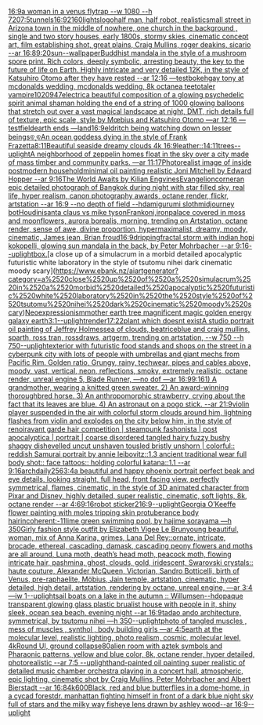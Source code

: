[16:9](https://www.ebank.nz/aiartgenerator?category=16%3A9)[a woman in a venus flytrap --w 1080 --h 720](https://www.ebank.nz/aiartgenerator?category=a%2520woman%2520in%2520a%2520venus%2520flytrap%2520--w%25201080%2520--h%2520720)[7:5](https://www.ebank.nz/aiartgenerator?category=7%3A5)[tunnels](https://www.ebank.nz/aiartgenerator?category=tunnels)[16:9](https://www.ebank.nz/aiartgenerator?category=16%3A9)[2160](https://www.ebank.nz/aiartgenerator?category=2160)[lights](https://www.ebank.nz/aiartgenerator?category=lights)[logo](https://www.ebank.nz/aiartgenerator?category=logo)[half man, half robot, realistic](https://www.ebank.nz/aiartgenerator?category=half%2520man%2C%2520half%2520robot%2C%2520realistic)[small street in Arizona town in the middle of nowhere, one church in the background , single and two story houses, early 1800s, stormy skies, cinematic concept art, film establishing shot, great plains, Craig Mullins, roger deakins, sicario --ar 16:8](https://www.ebank.nz/aiartgenerator?category=small%2520street%2520in%2520Arizona%2520town%2520in%2520the%2520middle%2520of%2520nowhere%2C%2520one%2520church%2520in%2520the%2520background%2520%2C%2520single%2520and%2520two%2520story%2520houses%2C%2520early%25201800s%2C%2520stormy%2520skies%2C%2520cinematic%2520concept%2520art%2C%2520film%2520establishing%2520shot%2C%2520great%2520plains%2C%2520Craig%2520Mullins%2C%2520roger%2520deakins%2C%2520sicario%2520--ar%252016%3A8)[9:20](https://www.ebank.nz/aiartgenerator?category=9%3A20)[sun](https://www.ebank.nz/aiartgenerator?category=sun)[--wallpaper](https://www.ebank.nz/aiartgenerator?category=--wallpaper)[Buddhist mandala in the style of a mushroom spore print. Rich colors, deeply symbolic, arresting beauty, the key to the future of life on Earth. Highly intricate and very detailed 12K, in the style of Katsuhiro Otomo after they have rested --ar 12:16 —test](https://www.ebank.nz/aiartgenerator?category=Buddhist%2520mandala%2520in%2520the%2520style%2520of%2520a%2520mushroom%2520spore%2520print.%2520Rich%2520colors%2C%2520deeply%2520symbolic%2C%2520arresting%2520beauty%2C%2520the%2520key%2520to%2520the%2520future%2520of%2520life%2520on%2520Earth.%2520Highly%2520intricate%2520and%2520very%2520detailed%252012K%2C%2520in%2520the%2520style%2520of%2520Katsuhiro%2520Otomo%2520after%2520they%2520have%2520rested%2520--ar%252012%3A16%2520%E2%80%94test)[bokeh](https://www.ebank.nz/aiartgenerator?category=bokeh)[gay tony at mcdonalds wedding, mcdonalds wedding, 8k octane](https://www.ebank.nz/aiartgenerator?category=gay%2520tony%2520at%2520mcdonalds%2520wedding%2C%2520mcdonalds%2520wedding%2C%25208k%2520octane)[a teetotaler vampire](https://www.ebank.nz/aiartgenerator?category=a%2520teetotaler%2520vampire)[1020947](https://www.ebank.nz/aiartgenerator?category=1020947)[electric](https://www.ebank.nz/aiartgenerator?category=electric)[a beautiful composition of a glowing psychedelic spirit animal shaman holding the end of a string of 1000 glowing balloons that stretch out over a vast magical landscape at night, DMT,  rich details full of texture, epic scale, style by Mœbius and Katsuhiro Otomo —ar 12:16 —test](https://www.ebank.nz/aiartgenerator?category=a%2520beautiful%2520composition%2520of%2520a%2520glowing%2520psychedelic%2520spirit%2520animal%2520shaman%2520holding%2520the%2520end%2520of%2520a%2520string%2520of%25201000%2520glowing%2520balloons%2520that%2520stretch%2520out%2520over%2520a%2520vast%2520magical%2520landscape%2520at%2520night%2C%2520DMT%2C%2520%2520rich%2520details%2520full%2520of%2520texture%2C%2520epic%2520scale%2C%2520style%2520by%2520M%C5%93bius%2520and%2520Katsuhiro%2520Otomo%2520%E2%80%94ar%252012%3A16%2520%E2%80%94test)[field](https://www.ebank.nz/aiartgenerator?category=field)[earth ends —land](https://www.ebank.nz/aiartgenerator?category=earth%2520ends%2520%E2%80%94land)[16:9](https://www.ebank.nz/aiartgenerator?category=16%3A9)[eldritch being watching down on lesser beings](https://www.ebank.nz/aiartgenerator?category=eldritch%2520being%2520watching%2520down%2520on%2520lesser%2520beings)[ଵ˛̼ଵ](https://www.ebank.nz/aiartgenerator?category=%E0%AC%B5%CB%9B%CC%BC%E0%AC%B5)[An ocean goddess dying in the style of Frank Frazetta](https://www.ebank.nz/aiartgenerator?category=An%2520ocean%2520goddess%2520dying%2520in%2520the%2520style%2520of%2520Frank%2520Frazetta)[8:11](https://www.ebank.nz/aiartgenerator?category=8%3A11)[Beautiful seaside dreamy clouds 4k 16:9](https://www.ebank.nz/aiartgenerator?category=Beautiful%2520seaside%2520dreamy%2520clouds%25204k%252016%3A9)[leather::](https://www.ebank.nz/aiartgenerator?category=leather%3A%3A)[14:11](https://www.ebank.nz/aiartgenerator?category=14%3A11)[trees](https://www.ebank.nz/aiartgenerator?category=trees)[--uplight](https://www.ebank.nz/aiartgenerator?category=--uplight)[A neighborhood of zeppelin homes float in the sky over a city made of mass timber and community parks. —ar 11:17](https://www.ebank.nz/aiartgenerator?category=A%2520neighborhood%2520of%2520zeppelin%2520homes%2520float%2520in%2520the%2520sky%2520over%2520a%2520city%2520made%2520of%2520mass%2520timber%2520and%2520community%2520parks.%2520%E2%80%94ar%252011%3A17)[Photorealist image of inside postmodern household](https://www.ebank.nz/aiartgenerator?category=Photorealist%2520image%2520of%2520inside%2520postmodern%2520household)[minimal oil painting realistic Joni Mitchell by Edward Hopper --ar 9:16](https://www.ebank.nz/aiartgenerator?category=minimal%2520oil%2520painting%2520realistic%2520Joni%2520Mitchell%2520by%2520Edward%2520Hopper%2520--ar%25209%3A16)[The World Awaits by Kilian Eng](https://www.ebank.nz/aiartgenerator?category=The%2520World%2520Awaits%2520by%2520Kilian%2520Eng)[vines](https://www.ebank.nz/aiartgenerator?category=vines)[Evangelion](https://www.ebank.nz/aiartgenerator?category=Evangelion)[corner](https://www.ebank.nz/aiartgenerator?category=corner)[an epic detailed photograph of Bangkok during night with star filled sky, real life, hyper realism, canon photography awards, octane render, flickr, artstation --ar 16:9 --no depth of field --hd](https://www.ebank.nz/aiartgenerator?category=an%2520epic%2520detailed%2520photograph%2520of%2520Bangkok%2520during%2520night%2520with%2520star%2520filled%2520sky%2C%2520real%2520life%2C%2520hyper%2520realism%2C%2520canon%2520photography%2520awards%2C%2520octane%2520render%2C%2520flickr%2C%2520artstation%2520--ar%252016%3A9%2520--no%2520depth%2520of%2520field%2520--hd)[amigurumi sloth](https://www.ebank.nz/aiartgenerator?category=amigurumi%2520sloth)[midjourney bot](https://www.ebank.nz/aiartgenerator?category=midjourney%2520bot)[Houdini](https://www.ebank.nz/aiartgenerator?category=Houdini)[santa claus vs mike tyson](https://www.ebank.nz/aiartgenerator?category=santa%2520claus%2520vs%2520mike%2520tyson)[Frank](https://www.ebank.nz/aiartgenerator?category=Frank)[oni,iron](https://www.ebank.nz/aiartgenerator?category=oni%2Ciron)[palace covered in moss and moonflowers, aurora borealis, morning, trending on Artstation, octane render, sense of awe, divine proportion, hypermaximalist, dreamy, moody, cinematic, James jean, Brian froud](https://www.ebank.nz/aiartgenerator?category=palace%2520covered%2520in%2520moss%2520and%2520moonflowers%2C%2520aurora%2520borealis%2C%2520morning%2C%2520trending%2520on%2520Artstation%2C%2520octane%2520render%2C%2520sense%2520of%2520awe%2C%2520divine%2520proportion%2C%2520hypermaximalist%2C%2520dreamy%2C%2520moody%2C%2520cinematic%2C%2520James%2520jean%2C%2520Brian%2520froud)[16:9](https://www.ebank.nz/aiartgenerator?category=16%3A9)[dripping](https://www.ebank.nz/aiartgenerator?category=dripping)[fractal storm with indian hopi kokopelli, glowing sun mandala in the back, by Peter Mohrbacher  --ar 9:16](https://www.ebank.nz/aiartgenerator?category=fractal%2520storm%2520with%2520indian%2520hopi%2520kokopelli%2C%2520glowing%2520sun%2520mandala%2520in%2520the%2520back%2C%2520by%2520Peter%2520Mohrbacher%2520%2520--ar%25209%3A16)[--uplight](https://www.ebank.nz/aiartgenerator?category=--uplight)[box.](https://www.ebank.nz/aiartgenerator?category=box.)[a close up of a simulacrum in a morbid detailed apocalyptic futuristic white laboratory in the style of tsutomu nihei dark cinematic moody scary](https://www.ebank.nz/aiartgenerator?category=a%2520close%2520up%2520of%2520a%2520simulacrum%2520in%2520a%2520morbid%2520detailed%2520apocalyptic%2520futuristic%2520white%2520laboratory%2520in%2520the%2520style%2520of%2520tsutomu%2520nihei%2520dark%2520cinematic%2520moody%2520scary)[Neoexpressionism](https://www.ebank.nz/aiartgenerator?category=Neoexpressionism)[mother earth tree magnificent magic golden energy galaxy earth](https://www.ebank.nz/aiartgenerator?category=mother%2520earth%2520tree%2520magnificent%2520magic%2520golden%2520energy%2520galaxy%2520earth)[3:1](https://www.ebank.nz/aiartgenerator?category=3%3A1)[--uplight](https://www.ebank.nz/aiartgenerator?category=--uplight)[render](https://www.ebank.nz/aiartgenerator?category=render)[17:22](https://www.ebank.nz/aiartgenerator?category=17%3A22)[plant which doesnt exist](https://www.ebank.nz/aiartgenerator?category=plant%2520which%2520doesnt%2520exist)[A studio portrait oil painting of Jeffrey Holmes](https://www.ebank.nz/aiartgenerator?category=A%2520studio%2520portrait%2520oil%2520painting%2520of%2520Jeffrey%2520Holmes)[sea of clouds, beatriceblue and craig mullins, sparth, ross tran, rossdraws, artgerm, trending on artstation, --w 750 --h 750](https://www.ebank.nz/aiartgenerator?category=sea%2520of%2520clouds%2C%2520beatriceblue%2520and%2520craig%2520mullins%2C%2520sparth%2C%2520ross%2520tran%2C%2520rossdraws%2C%2520artgerm%2C%2520trending%2520on%2520artstation%2C%2520--w%2520750%2520--h%2520750)[--uplight](https://www.ebank.nz/aiartgenerator?category=--uplight)[exterior with futuristic food stands and shops on the street in a cyberpunk city with lots of people with umbrellas and giant mechs from Pacific Rim. Golden ratio, Grungy, rainy, techwear, pipes and cables above, moody, vast, vertical, neon, reflections, smoky, extremely realistic, octane render, unreal engine 5, Blade Runner, —no dof —ar 16:9](https://www.ebank.nz/aiartgenerator?category=exterior%2520with%2520futuristic%2520food%2520stands%2520and%2520shops%2520on%2520the%2520street%2520in%2520a%2520cyberpunk%2520city%2520with%2520lots%2520of%2520people%2520with%2520umbrellas%2520and%2520giant%2520mechs%2520from%2520Pacific%2520Rim.%2520Golden%2520ratio%2C%2520Grungy%2C%2520rainy%2C%2520techwear%2C%2520pipes%2520and%2520cables%2520above%2C%2520moody%2C%2520vast%2C%2520vertical%2C%2520neon%2C%2520reflections%2C%2520smoky%2C%2520extremely%2520realistic%2C%2520octane%2520render%2C%2520unreal%2520engine%25205%2C%2520Blade%2520Runner%2C%2520%E2%80%94no%2520dof%2520%E2%80%94ar%252016%3A9)[9:16](https://www.ebank.nz/aiartgenerator?category=9%3A16)[1) A grandmother, wearing a knitted green sweater.  2) An award-winning thoroughbred horse.  3) An anthropomorphic strawberry, crying about the fact that its leaves are blue.  4) An astronaut on a pogo stick.  --ar 21:9](https://www.ebank.nz/aiartgenerator?category=1%29%2520A%2520grandmother%2C%2520wearing%2520a%2520knitted%2520green%2520sweater.%2520%25202%29%2520An%2520award-winning%2520thoroughbred%2520horse.%2520%25203%29%2520An%2520anthropomorphic%2520strawberry%2C%2520crying%2520about%2520the%2520fact%2520that%2520its%2520leaves%2520are%2520blue.%2520%25204%29%2520An%2520astronaut%2520on%2520a%2520pogo%2520stick.%2520%2520--ar%252021%3A9)[violin player suspended in the air with colorful storm clouds around him, lightning flashes from violin and explodes on the city below him, in the style of renoir](https://www.ebank.nz/aiartgenerator?category=violin%2520player%2520suspended%2520in%2520the%2520air%2520with%2520colorful%2520storm%2520clouds%2520around%2520him%2C%2520lightning%2520flashes%2520from%2520violin%2520and%2520explodes%2520on%2520the%2520city%2520below%2520him%2C%2520in%2520the%2520style%2520of%2520renoir)[avant garde hair competition | steampunk fashonista | post apocalyptica | portrait | coarse disordered tangled hairy fuzzy bushy shaggy dishevelled uncut unshaven tousled bristly unshorn | colorful:: reddish Samurai portrait by annie leibovitz::1.3 ancient traditional wear full body shot:: face tattoos:: holding colorful katana::1.1  --ar 9:16](https://www.ebank.nz/aiartgenerator?category=avant%2520garde%2520hair%2520competition%2520%7C%2520steampunk%2520fashonista%2520%7C%2520post%2520apocalyptica%2520%7C%2520portrait%2520%7C%2520coarse%2520disordered%2520tangled%2520hairy%2520fuzzy%2520bushy%2520shaggy%2520dishevelled%2520uncut%2520unshaven%2520tousled%2520bristly%2520unshorn%2520%7C%2520colorful%3A%3A%2520reddish%2520Samurai%2520portrait%2520by%2520annie%2520leibovitz%3A%3A1.3%2520ancient%2520traditional%2520wear%2520full%2520body%2520shot%3A%3A%2520face%2520tattoos%3A%3A%2520holding%2520colorful%2520katana%3A%3A1.1%2520%2520--ar%25209%3A16)[archdaily](https://www.ebank.nz/aiartgenerator?category=archdaily)[256](https://www.ebank.nz/aiartgenerator?category=256)[3:4](https://www.ebank.nz/aiartgenerator?category=3%3A4)[a beautiful and happy phoenix portrait perfect beak and eye details, looking straight, full head, front facing view, perfectly symmetrical, flames, cinematic, in the style of 3D animated character from Pixar and Disney, highly detailed, super realistic, cinematic, soft lights, 8k, octane render --ar 4:6](https://www.ebank.nz/aiartgenerator?category=a%2520beautiful%2520and%2520happy%2520phoenix%2520portrait%2520perfect%2520beak%2520and%2520eye%2520details%2C%2520looking%2520straight%2C%2520full%2520head%2C%2520front%2520facing%2520view%2C%2520perfectly%2520symmetrical%2C%2520flames%2C%2520cinematic%2C%2520in%2520the%2520style%2520of%25203D%2520animated%2520character%2520from%2520Pixar%2520and%2520Disney%2C%2520highly%2520detailed%2C%2520super%2520realistic%2C%2520cinematic%2C%2520soft%2520lights%2C%25208k%2C%2520octane%2520render%2520--ar%25204%3A6)[9:16](https://www.ebank.nz/aiartgenerator?category=9%3A16)[robot sticker](https://www.ebank.nz/aiartgenerator?category=robot%2520sticker)[2](https://www.ebank.nz/aiartgenerator?category=2)[16:9](https://www.ebank.nz/aiartgenerator?category=16%3A9)[--uplight](https://www.ebank.nz/aiartgenerator?category=--uplight)[Georgia O’Keeffe flower painting with moles tripping skin protuberance body hair](https://www.ebank.nz/aiartgenerator?category=Georgia%2520O%E2%80%99Keeffe%2520flower%2520painting%2520with%2520moles%2520tripping%2520skin%2520protuberance%2520body%2520hair)[incoherent:-1](https://www.ebank.nz/aiartgenerator?category=incoherent%3A-1)[1](https://www.ebank.nz/aiartgenerator?category=1)[lime green swimming pool, by hajime sorayama —h 350](https://www.ebank.nz/aiartgenerator?category=lime%2520green%2520swimming%2520pool%2C%2520by%2520hajime%2520sorayama%2520%E2%80%94h%2520350)[Girly fashion style outfit by Elizabeth Vigee Le Brun](https://www.ebank.nz/aiartgenerator?category=Girly%2520fashion%2520style%2520outfit%2520by%2520Elizabeth%2520Vigee%2520Le%2520Brun)[young beautiful, woman, mix of Anna Karina, grimes, Lana Del Rey::ornate, intricate, brocade, ethereal, cascading, damask, cascading peony flowers and moths are all around, Luna moth, death’s head moth, peacock moth, flowing intricate hair, pashmina, ghost, clouds, gold, iridescent, Swarovski crystals:: haute couture, Alexander McQueen, Victorian, Sandro Botticelli, birth of Venus, pre-raphaelite, Möbius, Jain temple, artstation, cinematic, hyper detailed, high detail, artstation, rendering by octane, unreal engine, —ar 3:4 —iw 1](https://www.ebank.nz/aiartgenerator?category=young%2520beautiful%2C%2520woman%2C%2520mix%2520of%2520Anna%2520Karina%2C%2520grimes%2C%2520Lana%2520Del%2520Rey%3A%3Aornate%2C%2520intricate%2C%2520brocade%2C%2520ethereal%2C%2520cascading%2C%2520damask%2C%2520cascading%2520peony%2520flowers%2520and%2520moths%2520are%2520all%2520around%2C%2520Luna%2520moth%2C%2520death%E2%80%99s%2520head%2520moth%2C%2520peacock%2520moth%2C%2520flowing%2520intricate%2520hair%2C%2520pashmina%2C%2520ghost%2C%2520clouds%2C%2520gold%2C%2520iridescent%2C%2520Swarovski%2520crystals%3A%3A%2520haute%2520couture%2C%2520Alexander%2520McQueen%2C%2520Victorian%2C%2520Sandro%2520Botticelli%2C%2520birth%2520of%2520Venus%2C%2520pre-raphaelite%2C%2520M%C3%B6bius%2C%2520Jain%2520temple%2C%2520artstation%2C%2520cinematic%2C%2520hyper%2520detailed%2C%2520high%2520detail%2C%2520artstation%2C%2520rendering%2520by%2520octane%2C%2520unreal%2520engine%2C%2520%E2%80%94ar%25203%3A4%2520%E2%80%94iw%25201)[--uplight](https://www.ebank.nz/aiartgenerator?category=--uplight)[sail boats on a lake in the autumn :: Willumsen](https://www.ebank.nz/aiartgenerator?category=sail%2520boats%2520on%2520a%2520lake%2520in%2520the%2520autumn%2520%3A%3A%2520Willumsen)[--hd](https://www.ebank.nz/aiartgenerator?category=--hd)[opaque transparent glowing glass plastic brualist house with people in it, shiny sleek, ocean sea beach, evening night --ar 16:9](https://www.ebank.nz/aiartgenerator?category=opaque%2520transparent%2520glowing%2520glass%2520plastic%2520brualist%2520house%2520with%2520people%2520in%2520it%2C%2520shiny%2520sleek%2C%2520ocean%2520sea%2520beach%2C%2520evening%2520night%2520--ar%252016%3A9)[tadao ando architecture, symmetrical, by tsutomu nihei —h 350](https://www.ebank.nz/aiartgenerator?category=tadao%2520ando%2520architecture%2C%2520symmetrical%2C%2520by%2520tsutomu%2520nihei%2520%E2%80%94h%2520350)[--uplight](https://www.ebank.nz/aiartgenerator?category=--uplight)[photo of tangled muscles , mess of muscles , synthol , body building girls —ar 4:5](https://www.ebank.nz/aiartgenerator?category=photo%2520of%2520tangled%2520muscles%2520%2C%2520mess%2520of%2520muscles%2520%2C%2520synthol%2520%2C%2520body%2520building%2520girls%2520%E2%80%94ar%25204%3A5)[earth at the molecular level, realistic lighting, photo realism, cosmic, molecular level, 4k](https://www.ebank.nz/aiartgenerator?category=earth%2520at%2520the%2520molecular%2520level%2C%2520realistic%2520lighting%2C%2520photo%2520realism%2C%2520cosmic%2C%2520molecular%2520level%2C%25204k)[Round UI, ground collapse](https://www.ebank.nz/aiartgenerator?category=Round%2520UI%2C%2520ground%2520collapse)[80](https://www.ebank.nz/aiartgenerator?category=80)[alien room with aztek symbols and Pharaonic patterns, yellow and blue color, 8k, octane render, hyper detailed, photorealistic --ar 7:5 --uplight](https://www.ebank.nz/aiartgenerator?category=alien%2520room%2520with%2520aztek%2520symbols%2520and%2520Pharaonic%2520patterns%2C%2520yellow%2520and%2520blue%2520color%2C%25208k%2C%2520octane%2520render%2C%2520hyper%2520detailed%2C%2520photorealistic%2520--ar%25207%3A5%2520--uplight)[hand-painted oil painting super realistic of detailed music chamber orchestra playing in a concert hall, atmospheric, epic lighting, cinematic shot by Craig Mullins, Peter Mohrbacher and Albert Bierstadt --ar 16:8](https://www.ebank.nz/aiartgenerator?category=hand-painted%2520oil%2520painting%2520super%2520realistic%2520of%2520detailed%2520music%2520chamber%2520orchestra%2520playing%2520in%2520a%2520concert%2520hall%2C%2520atmospheric%2C%2520epic%2520lighting%2C%2520cinematic%2520shot%2520by%2520Craig%2520Mullins%2C%2520Peter%2520Mohrbacher%2520and%2520Albert%2520Bierstadt%2520--ar%252016%3A8)[4k](https://www.ebank.nz/aiartgenerator?category=4k)[600](https://www.ebank.nz/aiartgenerator?category=600)[Black, red and blue butterflies in a dome-home, in a cycad forest](https://www.ebank.nz/aiartgenerator?category=Black%2C%2520red%2520and%2520blue%2520butterflies%2520in%2520a%2520dome-home%2C%2520in%2520a%2520cycad%2520forest)[dr. manhattan fighting himself in front of a dark blue night sky full of stars and the milky way fisheye lens drawn by ashley wood--ar 16:9](https://www.ebank.nz/aiartgenerator?category=dr.%2520manhattan%2520fighting%2520himself%2520in%2520front%2520of%2520a%2520dark%2520blue%2520night%2520sky%2520full%2520of%2520stars%2520and%2520the%2520milky%2520way%2520fisheye%2520lens%2520drawn%2520by%2520ashley%2520wood--ar%252016%3A9)[--uplight](https://www.ebank.nz/aiartgenerator?category=--uplight)
